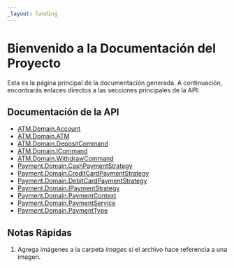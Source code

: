 ```yaml
---
_layout: landing
---
```


# Bienvenido a la Documentación del Proyecto

Esta es la página principal de la documentación generada. A continuación, encontrarás enlaces directos a las secciones principales de la API:

## Documentación de la API

- [ATM.Domain.Account](api/ATM.Domain.Account.html)
- [ATM.Domain.ATM](api/ATM.Domain.ATM.html)
- [ATM.Domain.DepositCommand](api/ATM.Domain.DepositCommand.html)
- [ATM.Domain.ICommand](api/ATM.Domain.ICommand.html)
- [ATM.Domain.WithdrawCommand](api/ATM.Domain.WithdrawCommand.html)
- [Payment.Domain.CashPaymentStrategy](api/Payment.Domain.CashPaymentStrategy.html)
- [Payment.Domain.CreditCardPaymentStrategy](api/Payment.Domain.CreditCardPaymentStrategy.html)
- [Payment.Domain.DebitCardPaymentStrategy](api/Payment.Domain.DebitCardPaymentStrategy.html)
- [Payment.Domain.IPaymentStrategy](api/Payment.Domain.IPaymentStrategy.html)
- [Payment.Domain.PaymentContext](api/Payment.Domain.PaymentContext.html)
- [Payment.Domain.PaymentService](api/Payment.Domain.PaymentService.html)
- [Payment.Domain.PaymentType](api/Payment.Domain.PaymentType.html)

## Notas Rápidas

1. Agrega imágenes a la carpeta *images* si el archivo hace referencia a una imagen.